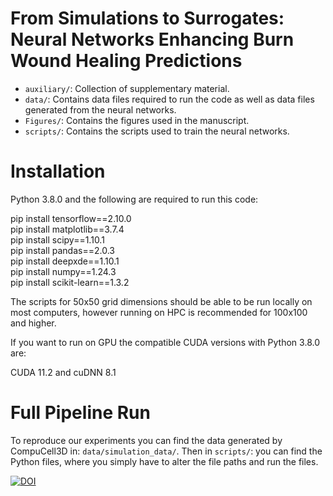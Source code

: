 # From Simulations to Surrogates: Neural Networks Enhancing Burn Wound Healing Predictions

- <code>auxiliary/</code>: Collection of supplementary material.
- <code>data/</code>: Contains data files required to run the code as well as data files generated from the neural networks.
- <code>Figures/</code>: Contains the figures used in the manuscript.
- <code>scripts/</code>: Contains the scripts used to train the neural networks.

# Installation

Python 3.8.0 and the following are required to run this code:

pip install tensorflow==2.10.0 <br /> 
pip install matplotlib==3.7.4 <br /> 
pip install scipy==1.10.1 <br /> 
pip install pandas==2.0.3 <br /> 
pip install deepxde==1.10.1 <br /> 
pip install numpy==1.24.3 <br /> 
pip install scikit-learn==1.3.2 <br /> 

The scripts for 50x50 grid dimensions should be able to be run locally on most computers, however running on HPC is recommended for 100x100 and higher.

If you want to run on GPU the compatible CUDA versions with Python 3.8.0 are:

CUDA 11.2 and cuDNN 8.1

# Full Pipeline Run

To reproduce our experiments you can find the data generated by CompuCell3D in: <code>data/simulation_data/</code>. Then in <code>scripts/</code>: you can find the Python files, where you simply have to alter the file paths and run the files.

[![DOI](https://zenodo.org/badge/DOI/10.5281/zenodo.13867717.svg)](https://doi.org/10.5281/zenodo.13867717)

